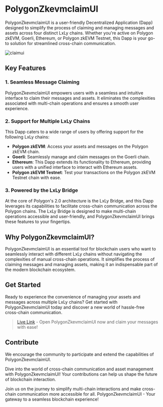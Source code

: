 # PolygonZkevmclaimUI 

PolygonZkevmclaimUI is a user-friendly Decentralized Application (Dapp) designed to simplify the process of claiming and managing messages and assets across four distinct LxLy chains. Whether you're active on Polygon zkEVM, Goerli, Ethereum, or Polygon zkEVM Testnet, this Dapp is your go-to solution for streamlined cross-chain communication.

![claimui](https://github.com/wagmi7/PolygonZkevmclaimUI/assets/94379406/1163e2d9-7adb-497a-9967-fa82d944c8ba)

## Key Features

### 1. Seamless Message Claiming
PolygonZkevmclaimUI empowers users with a seamless and intuitive interface to claim their messages and assets. It eliminates the complexities associated with multi-chain operations and ensures a smooth user experience.

### 2. Support for Multiple LxLy Chains
This Dapp caters to a wide range of users by offering support for the following LxLy chains:
- **Polygon zkEVM**: Access your assets and messages on the Polygon zkEVM chain.
- **Goerli**: Seamlessly manage and claim messages on the Goerli chain.
- **Ethereum**: This Dapp extends its functionality to Ethereum, providing users with a unified interface to interact with Ethereum assets.
- **Polygon zkEVM Testnet**: Test your transactions on the Polygon zkEVM Testnet chain with ease.

### 3. Powered by the LxLy Bridge
At the core of Polygon's 2.0 architecture is the LxLy Bridge, and this Dapp leverages its capabilities to facilitate cross-chain communication across the Polygon chains. The LxLy Bridge is designed to make multi-chain operations accessible and user-friendly, and PolygonZkevmclaimUI brings these features to your fingertips.

## Why PolygonZkevmclaimUI?

PolygonZkevmclaimUI is an essential tool for blockchain users who want to seamlessly interact with different LxLy chains without navigating the complexities of manual cross-chain operations. It simplifies the process of claiming messages and managing assets, making it an indispensable part of the modern blockchain ecosystem.

## Get Started

Ready to experience the convenience of managing your assets and messages across multiple LxLy chains? Get started with PolygonZkevmclaimUI today and discover a new world of hassle-free cross-chain communication.

> [Live Link](https://zkevmclaim-ui.vercel.app/claimui) - Open PolygonZkevmclaimUI now and claim your messages with ease!

## Contribute

We encourage the community to participate and extend the capabilities of PolygonZkevmclaimUI.

Dive into the world of cross-chain communication and asset management with PolygonZkevmclaimUI! Your contributions can help us shape the future of blockchain interaction.

Join us on the journey to simplify multi-chain interactions and make cross-chain communication more accessible for all. PolygonZkevmclaimUI - Your gateway to a seamless blockchain experience!
